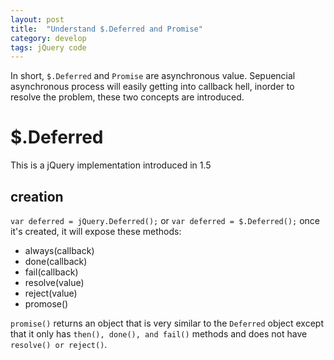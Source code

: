 ```yaml
---
layout: post
title:  "Understand $.Deferred and Promise"
category: develop
tags: jQuery code
---
```


In short, `$.Deferred` and `Promise` are asynchronous value.
Sepuencial asynchronous process will easily getting into callback hell, inorder to resolve the problem, these two concepts are introduced.

# $.Deferred

This is a jQuery implementation introduced in 1.5
## creation
`var deferred = jQuery.Deferred();` or
`var deferred = $.Deferred();`
once it's created, it will expose these methods:

- always(callback)
- done(callback)
- fail(callback)
- resolve(value)
- reject(value)
- promose()

`promise()` returns an object that is very similar to the `Deferred` object except that it only has `then(), done(), and fail()` methods and does not have `resolve() or reject()`.



